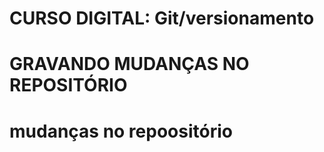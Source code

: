 # CURSO DIGITAL: Git/versionamento

# GRAVANDO MUDANÇAS NO REPOSITÓRIO

# mudanças no repoositório

